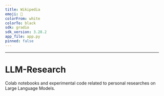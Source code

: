 ```yaml
---
title: Wikipedia
emoji: 📖
colorFrom: white
colorTo: black
sdk: gradio
sdk_version: 3.28.2
app_file: app.py
pinned: false
---
```


---


# LLM-Research

Colab notebooks and experimental code related to personal researches on Large Language Models.
